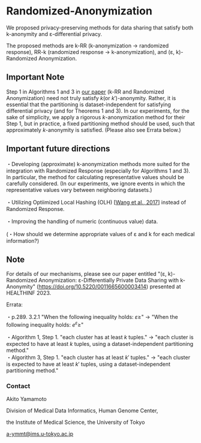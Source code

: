 # Randomized-Anonymization

We proposed privacy-preserving methods for data sharing that satisfy both k-anonymity and ε-differential privacy.

The proposed methods are
k-RR (k-anonymization → randomized response), RR-k (randomized response → k-anonymization), and (ε, k)-Randomized Anonymization.

## Important Note

Step 1 in Algorithms 1 and 3 in [our paper](https://doi.org/10.5220/0011665600003414) (k-RR and Randomized Anonymization) need not truly satisfy $k$(or $k'$)-anonymity. Rather, it is essential that the partitioning is dataset-independent for satisfying differential privacy (and for Theorems 1 and 3). In our experiments, for the sake of simplicity, we apply a rigorous $k$-anonymization method for their Step 1, but in practice, a fixed partitioning method should be used, such that approximately $k$-anonymity is satisfied. (Please also see Errata below.)

## Important future directions

・Developing (approximate) k-anonymization methods more suited for the integration with Randomized Response (especially for Algorithms 1 and 3). In particular, the method for calculating representative values should be carefully considered. (In our experiments, we ignore events in which the representative values vary between neighboring datasets.)

・Utilizing Optiimized Local Hashing (OLH) [[Wang et al., 2017](https://www.usenix.org/system/files/conference/usenixsecurity17/sec17-wang-tianhao.pdf)] instead of Randomized Response.

・Improving the handling of numeric (continuous value) data.

(・How should we determine appropriate values of ε and k for each medical information?)

## Note

For details of our mechanisms, please see our paper entitled "(ε, k)-Randomized Anonymization: ε-Differentially Private Data Sharing with k-Anonymity" (https://doi.org/10.5220/0011665600003414) presented at HEALTHINF 2023.

Errata:

・p.289. 3.2.1
  "When the following inequality holds: $ε ≥$" → "When the following inequality holds: $e^ε ≥$"  

・Algorithm 1, Step 1. "each cluster has at least $k$ tuples." → "each cluster is expected to have at least $k$ tuples, using a dataset-independent partitioning method."  
・Algorithm 3, Step 1. "each cluster has at least $k'$ tuples." → "each cluster is expected to have at least $k'$ tuples, using a dataset-independent partitioning method."

### Contact
Akito Yamamoto

Division of Medical Data Informatics, Human Genome Center,

the Institute of Medical Science, the University of Tokyo

a-ymmt@ims.u-tokyo.ac.jp
